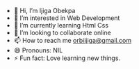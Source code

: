 - 👋 Hi, I’m Ijiga Obekpa
- 👀 I’m interested in Web Development
- 🌱 I’m currently learning Html Css
- 💞️ I’m looking to collaborate online
- 📫 How to reach me orbiijiga@gmail.com
- 😄 Pronouns: NIL
- ⚡ Fun fact: Love learning new things.

<!---
Yunglino10/Yunglino10 is a ✨ special ✨ repository because its `README.md` (this file) appears on your GitHub profile.
You can click the Preview link to take a look at your changes.
--->
